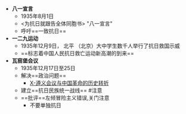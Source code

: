 - **八一宣言**
	- 1935年8月1日
	- <为抗日就跟告全体同胞书> "八一宣言"
	- 呼吁==一致抗日==
- **一二九运动**
	- 1935年12月9日， 北平 （北京）大中学生数千人举行了抗日救国示威
	- ==标志着中国人民抗日救亡运动新高潮的到来==
- **瓦窑堡会议**
	- 1935年12月17日至25日
	- 解决==政治问题==
		- [X-遵义会议与中国革命的历史转折](X-遵义会议与中国革命的历史转折.md)
	- 建立==抗日民族统一战线== #注意 
	- ==批评==左倾冒险主义错误,关门注意
		- 不要单独抗日